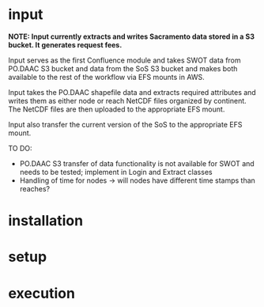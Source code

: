 # input

**NOTE: Input currently extracts and writes Sacramento data stored in a S3 bucket. It generates request fees.**

Input serves as the first Confluence module and takes SWOT data from PO.DAAC S3 bucket and data from the SoS S3 bucket and makes both available to the rest of the workflow via EFS mounts in AWS.

Input takes the PO.DAAC shapefile data and extracts required attributes and writes them as either node or reach NetCDF files organized by continent. The NetCDF files are then uploaded to the appropriate EFS mount.

Input also transfer the current version of the SoS to the appropriate EFS mount.

TO DO:
- PO.DAAC S3 transfer of data functionality is not available for SWOT and needs to be tested; implement in Login and Extract classes
- Handling of time for nodes -> will nodes have different time stamps than reaches?

# installation

# setup

# execution